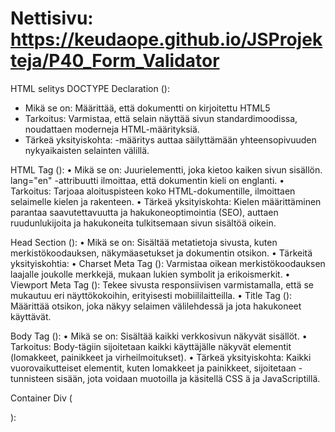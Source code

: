 # Nettisivu: https://keudaope.github.io/JSProjekteja/P40_Form_Validator

HTML selitys
DOCTYPE Declaration (<!DOCTYPE html>):

- Mikä se on: Määrittää, että dokumentti on kirjoitettu HTML5
- Tarkoitus: Varmistaa, että selain näyttää sivun standardimoodissa, noudattaen moderneja HTML-määrityksiä.
- Tärkeä yksityiskohta: <!DOCTYPE html> -määritys auttaa säilyttämään yhteensopivuuden nykyaikaisten selainten välillä.

HTML Tag (<html lang="en">): • Mikä se on: Juurielementti, joka kietoo kaiken sivun sisällön. lang="en" -attribuutti ilmoittaa, että dokumentin kieli on englanti. • Tarkoitus: Tarjoaa aloituspisteen koko HTML-dokumentille, ilmoittaen selaimelle kielen ja rakenteen. • Tärkeä yksityiskohta: Kielen määrittäminen parantaa saavutettavuutta ja hakukoneoptimointia (SEO), auttaen ruudunlukijoita ja hakukoneita tulkitsemaan sivun sisältöä oikein.

Head Section (<head>): • Mikä se on: Sisältää metatietoja sivusta, kuten merkistökoodauksen, näkymäasetukset ja dokumentin otsikon. • Tärkeitä yksityiskohtia: • Charset Meta Tag (<meta charset="UTF-8">): Varmistaa oikean merkistökoodauksen laajalle joukolle merkkejä, mukaan lukien symbolit ja erikoismerkit. • Viewport Meta Tag (<meta name="viewport" content="width=device-width, initial-scale=1.0">): Tekee sivusta responsiivisen varmistamalla, että se mukautuu eri näyttökokoihin, erityisesti mobiililaitteilla. • Title Tag (<title>Form Validator</title>): Määrittää otsikon, joka näkyy selaimen välilehdessä ja jota hakukoneet käyttävät.

Body Tag (<body>): • Mikä se on: Sisältää kaikki verkkosivun näkyvät sisällöt. • Tarkoitus: Body-tägiin sijoitetaan kaikki käyttäjälle näkyvät elementit (lomakkeet, painikkeet ja virheilmoitukset). • Tärkeä yksityiskohta: Kaikki vuorovaikutteiset elementit, kuten lomakkeet ja painikkeet, sijoitetaan <body>-tunnisteen sisään, jota voidaan muotoilla ja käsitellä CSS
ä ja JavaScriptillä.

Container Div (<div class="container">):
